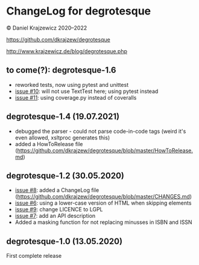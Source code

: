 ChangeLog for degrotesque
=========================

&copy; Daniel Krajzewicz 2020&ndash;2022

https://github.com/dkrajzew/degrotesque

http://www.krajzewicz.de/blog/degrotesque.php


to come(?): degrotesque-1.6
---------------------------
* reworked tests, now using pytest and unittest
* [issue #10](https://github.com/dkrajzew/degrotesque/issues/10): will not use TextTest here; using pytest instead 
* [issue #11](https://github.com/dkrajzew/degrotesque/issues/11): using coverage.py instead of coveralls

degrotesque-1.4 (19.07.2021)
----------------------------
* debugged the parser - could not parse code-in-code tags (weird it's even allowed, xsltproc generates this)
* added a HowToRelease file (https://github.com/dkrajzew/degrotesque/blob/master/HowToRelease.md)

degrotesque-1.2 (30.05.2020)
----------------------------
* [issue #8](https://github.com/dkrajzew/degrotesque/issues/8): added a ChangeLog file (https://github.com/dkrajzew/degrotesque/blob/master/CHANGES.md) 
* [issue #6](https://github.com/dkrajzew/degrotesque/issues/6): using a lower-case version of HTML when skipping elements
* [issue #9](https://github.com/dkrajzew/degrotesque/issues/9): change LICENCE to LGPL
* [issue #7](https://github.com/dkrajzew/degrotesque/issues/7): add an API description
* Added a masking function for not replacing minusses in ISBN and ISSN

degrotesque-1.0 (13.05.2020)
----------------------------
First complete release



